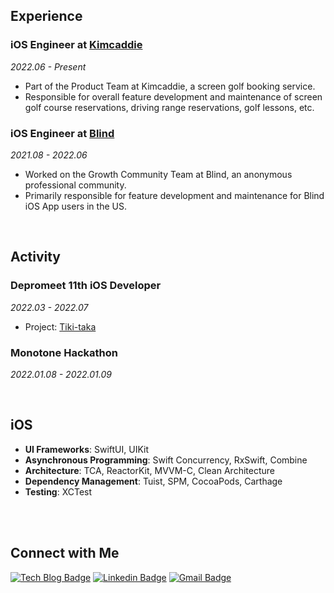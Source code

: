 <div align="left">

## Experience

### iOS Engineer at [Kimcaddie](https://kimcaddie.com/) 
*2022.06 - Present*
- Part of the Product Team at Kimcaddie, a screen golf booking service.
- Responsible for overall feature development and maintenance of screen golf course reservations, driving range reservations, golf lessons, etc.

### iOS Engineer at [Blind](https://www.teamblind.com/)
*2021.08 - 2022.06*
- Worked on the Growth Community Team at Blind, an anonymous professional community.
- Primarily responsible for feature development and maintenance for Blind iOS App users in the US.

<br>

## Activity

### Depromeet 11th iOS Developer
*2022.03 - 2022.07*
- Project: [Tiki-taka](https://github.com/depromeet/Tiqui-Taca_iOS)

### Monotone Hackathon
*2022.01.08 - 2022.01.09*

<br>

## iOS

- **UI Frameworks**: SwiftUI, UIKit
- **Asynchronous Programming**: Swift Concurrency, RxSwift, Combine
- **Architecture**: TCA, ReactorKit, MVVM-C, Clean Architecture
- **Dependency Management**: Tuist, SPM, CocoaPods, Carthage
- **Testing**: XCTest

<br>
<br>

## Connect with Me

[![Tech Blog Badge](http://img.shields.io/badge/-Tech%20blog-black?style=flat-square&logo=github&link=https://zzsza.github.io/)](https://devminseok.medium.com)
[![Linkedin Badge](https://img.shields.io/badge/-LinkedIn-blue?style=flat-square&logo=Linkedin&logoColor=white&link=https://www.linkedin.com/in/민석-강-a8a292176/)](https://www.linkedin.com/in/민석-강-a8a292176/)
[![Gmail Badge](https://img.shields.io/badge/Gmail-d14836?style=flat-square&logo=Gmail&logoColor=white&link=mailto:qbq5000@gmail.com)](mailto:qbq5000@gmail.com)

</div>
